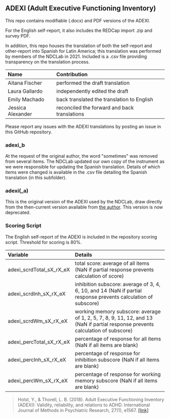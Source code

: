 ## ADEXI (Adult Executive Functioning Inventory)

This repo contains modifiable (.docx) and PDF versions of the ADEXI.

For the English self-report, it also includes the REDCap import .zip and survey PDF.

In addition, this repo houses the translation of both the self-report and other-report into Spanish for Latin America; this translation was performed by members of the NDCLab in 2021.  Included is a .csv file providing transparency on the translation process.

| Name | Contribution |
| :--  | :--  |
| Aitana Fischer | performed the draft translation |
| Laura Gallardo | independently edited the draft |
| Emily Machado | back translated the translation to English |
| Jessica Alexander | reconciled the forward and back translations |

Please report any issues with the ADEXI translations by posting an issue in this GitHub repository.


### adexi_b
At the request of the original author, the word "sometimes" was removed from several items.  The NDCLab updated our own copy of the instrument as we were responsible for updating the Spanish translation. Details of which items were changed is available in the .csv file detailing the Spanish translation (in this subfolder).


### adexi(_a)
This is the original version of the ADEXI used by the NDCLab, draw directly from the then-current version available from [the author](https://chexi.se/).  This version is now deprecated.



### Scoring Script
The English self-report of the ADEXI is included in the repository scoring script. Threshold for scoring is 80%.

| Variable | Details |
| :--  | :--  |
| adexi_scrdTotal_sX_rX_eX | total score: average of all items (NaN if partial response prevents calculation of score) |
| adexi_scrdInh_sX_rX_eX | inhibition subscore: average of 3, 4, 6, 10, and 14 (NaN if partial response prevents calculation of subscore) |
| adexi_scrdWm_sX_rX_eX | working memory subscore: average of 1, 2, 5, 7, 8, 9, 11, 12, and 13 (NaN if partial response prevents calculation of subscore) |
| adexi_percTotal_sX_rX_eX | percentage of response for all items (NaN if all items are blank) |
| adexi_percInh_sX_rX_eX | percentage of response for inhibition subscore (NaN if all items are blank) |
| adexi_percWm_sX_rX_eX | percentage of response for working memory subscore (NaN if all items are blank) |

> Holst, Y., & Thorell, L. B. (2018). Adult Executive Functioning Inventory (ADEXI): Validity, reliability, and relations to ADHD. International Journal of Methods in Psychiatric Research, 27(1), e1567. [[link]](https://pubmed.ncbi.nlm.nih.gov/28497641/)